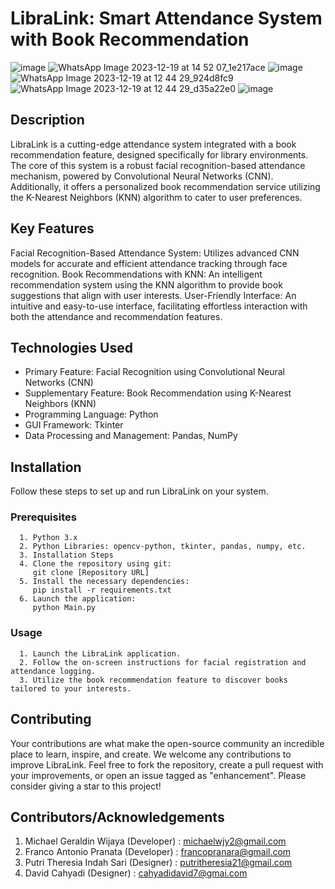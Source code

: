 # LibraLink: Smart Attendance System with Book Recommendation
![image](https://github.com/Michs224/LibraLink_Smart_Attendance_System_with_Book_Recommendation/assets/128117104/445bad5f-25d2-4536-8945-9550681111ba)
![WhatsApp Image 2023-12-19 at 14 52 07_1e217ace](https://github.com/Michs224/LibraLink_Smart_Attendance_System_with_Book_Recommendation/assets/128117104/0c1f115f-9c99-4edb-bb93-bb9b0739c836)
![image](https://github.com/Michs224/LibraLink_Smart_Attendance_System_with_Book_Recommendation/assets/128117104/50dc8ab1-ef39-4dd9-91d2-39b868cede86)
![WhatsApp Image 2023-12-19 at 12 44 29_924d8fc9](https://github.com/Michs224/LibraLink_Smart_Attendance_System_with_Book_Recommendation/assets/128117104/bdcf5e87-60d3-4ce2-8d65-8d67e121c444)
![WhatsApp Image 2023-12-19 at 12 44 29_d35a22e0](https://github.com/Michs224/LibraLink_Smart_Attendance_System_with_Book_Recommendation/assets/128117104/eea3d6d0-0e00-4c85-bef2-415c598533e4)
![image](https://github.com/Michs224/LibraLink_Smart_Attendance_System_with_Book_Recommendation/assets/128117104/0ea6aac3-f341-47cc-9336-b4b09734cac5)

## Description
LibraLink is a cutting-edge attendance system integrated with a book recommendation feature, designed specifically for library environments. The core of this system is a robust facial recognition-based attendance mechanism, powered by Convolutional Neural Networks (CNN). Additionally, it offers a personalized book recommendation service utilizing the K-Nearest Neighbors (KNN) algorithm to cater to user preferences.

## Key Features
Facial Recognition-Based Attendance System: Utilizes advanced CNN models for accurate and efficient attendance tracking through face recognition.
Book Recommendations with KNN: An intelligent recommendation system using the KNN algorithm to provide book suggestions that align with user interests.
User-Friendly Interface: An intuitive and easy-to-use interface, facilitating effortless interaction with both the attendance and recommendation features.
## Technologies Used
- Primary Feature: Facial Recognition using Convolutional Neural Networks (CNN)
- Supplementary Feature: Book Recommendation using K-Nearest Neighbors (KNN)
- Programming Language: Python
- GUI Framework: Tkinter
- Data Processing and Management: Pandas, NumPy
## Installation
Follow these steps to set up and run LibraLink on your system.
  ### Prerequisites
      1. Python 3.x
      2. Python Libraries: opencv-python, tkinter, pandas, numpy, etc.
      3. Installation Steps
      4. Clone the repository using git:
         git clone [Repository URL]
      5. Install the necessary dependencies:
         pip install -r requirements.txt
      6. Launch the application:
         python Main.py
  ### Usage
      1. Launch the LibraLink application.
      2. Follow the on-screen instructions for facial registration and attendance logging.
      3. Utilize the book recommendation feature to discover books tailored to your interests.
## Contributing
Your contributions are what make the open-source community an incredible place to learn, inspire, and create. We welcome any contributions to improve LibraLink.
Feel free to fork the repository, create a pull request with your improvements, or open an issue tagged as "enhancement".
Please consider giving a star to this project!

## Contributors/Acknowledgements
1. Michael Geraldin Wijaya (Developer) : michaelwjy2@gmail.com
2. Franco Antonio Pranata (Developer) : francopranara@gmail.com
3. Putri Theresia Indah Sari (Designer) : putritheresia21@gmail.com
4. David Cahyadi (Designer) : cahyadidavid7@gmai.com
